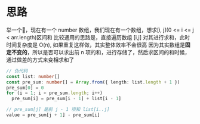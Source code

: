 # 思路
举一个🌰，现在有一个 number 数组，我们现在有一个数组，想求[i, j](0 <= i <= j < arr.length)区间和
比较通用的思路是，直接遍历数组 [i,j] 对其进行求和，此时时间复杂度是 O(n), 如果重复这样做，其实整体效率不会很高
因为其实数组是**固定不变的**，所以是否可以求出前 n 项的和，进行存储了，然后求区间的和时候，通过做差的方式来变相求和了
```ts
// 伪代码
const list: number[]
const pre_sum: number[] = Array.from({ length: list.length + 1 })
pre_sum[0] = 0
for (i = 1; i < pre_sum.length; i++)
  pre_sum[i] = pre_sum[i - 1] + list[i - 1]

// pre_sum[j] 是前 j - 1 项和 list[i..j]
value = pre_sum[j + 1] - pre_sum[i]
```
